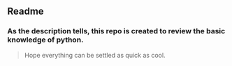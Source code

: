 Readme
------
### As the description tells, this repo is created to review the basic knowledge of python.
> Hope everything can be settled as quick as cool.
